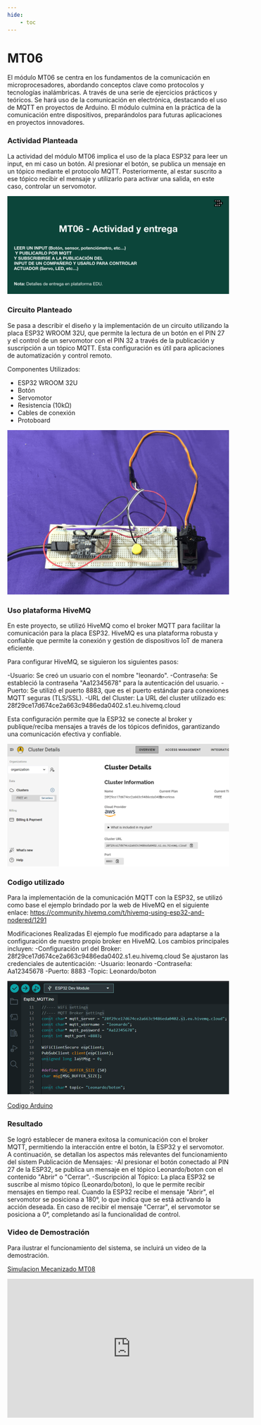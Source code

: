 ```yaml
---
hide:
    - toc
---
```


# MT06

El módulo MT06 se centra en los fundamentos de la comunicación en microprocesadores, abordando conceptos clave como protocolos y tecnologías inalámbricas. A través de una serie de ejercicios prácticos y teóricos. Se hará uso de la comunicación en electrónica, destacando el uso de MQTT en proyectos de Arduino. El módulo culmina en la práctica de la comunicación entre dispositivos, preparándolos para futuras aplicaciones en proyectos innovadores.

### Actividad Planteada 

La actividad del módulo MT06 implica el uso de la placa ESP32 para leer un input, en mi caso un botón. Al presionar el botón, se publica un mensaje en un tópico mediante el protocolo MQTT. Posteriormente, al estar suscrito a ese tópico recibir el mensaje y utilizarlo para activar una salida, en este caso, controlar un servomotor. 

![](../images/MT06/image_01.png)

### Circuito Planteado 

Se pasa a describir el diseño y la implementación de un circuito utilizando la placa ESP32 WROOM 32U, que permite la lectura de un botón en el PIN 27 y el control de un servomotor con el PIN 32 a través de la publicación y suscripción a un tópico MQTT. Esta configuración es útil para aplicaciones de automatización y control remoto.

Componentes Utilizados:
- ESP32 WROOM 32U
- Botón
- Servomotor
- Resistencia (10kΩ)
- Cables de conexión
- Protoboard

![](../images/MT06/image_02.png)


### Uso plataforma HiveMQ

En este proyecto, se utilizó HiveMQ como el broker MQTT para facilitar la comunicación para la placa ESP32. HiveMQ es una plataforma robusta y confiable que permite la conexión y gestión de dispositivos IoT de manera eficiente.

Para configurar HiveMQ, se siguieron los siguientes pasos:

-Usuario: Se creó un usuario con el nombre "leonardo".
-Contraseña: Se estableció la contraseña "Aa12345678" para la autenticación del usuario.
-Puerto: Se utilizó el puerto 8883, que es el puerto estándar para conexiones MQTT seguras (TLS/SSL).
-URL del Cluster: La URL del cluster utilizado es: 28f29ce17d674ce2a663c9486eda0402.s1.eu.hivemq.cloud

Esta configuración permite que la ESP32 se conecte al broker y publique/reciba mensajes a través de los tópicos definidos, garantizando una comunicación efectiva y confiable.

![](../images/MT06/image_03.png)

### Codigo utilizado 

Para la implementación de la comunicación MQTT con la ESP32, se utilizó como base el ejemplo brindado por la web de HiveMQ en el siguiente enlace: https://community.hivemq.com/t/hivemq-using-esp32-and-nodered/1291

Modificaciones Realizadas
El ejemplo fue modificado para adaptarse a la configuración de nuestro propio broker en HiveMQ. Los cambios principales incluyen:
-Configuración url del Broker: 28f29ce17d674ce2a663c9486eda0402.s1.eu.hivemq.cloud
Se ajustaron las credenciales de autenticación:
-Usuario: leonardo
-Contraseña: Aa12345678
-Puerto: 8883
-Topic: Leonardo/boton

![](../images/MT06/image_04.png)


[Codigo Arduino](https://drive.google.com/drive/folders/1w4mRK7PButow9gb915-O-dhv2mQNIxax?usp=sharing)


### Resultado

Se logró establecer de manera exitosa la comunicación con el broker MQTT, permitiendo la interacción entre el botón, la ESP32 y el servomotor. A continuación, se detallan los aspectos más relevantes del funcionamiento del sistem
Publicación de Mensajes:
-Al presionar el botón conectado al PIN 27 de la ESP32, se publica un mensaje en el tópico Leonardo/boton con el contenido "Abrir" o "Cerrar". 
-Suscripción al Tópico:
La placa ESP32 se suscribe al mismo tópico (Leonardo/boton), lo que le permite recibir mensajes en tiempo real.
Cuando la ESP32 recibe el mensaje "Abrir", el servomotor se posiciona a 180°, lo que indica que se está activando la acción deseada.
En caso de recibir el mensaje "Cerrar", el servomotor se posiciona a 0°, completando así la funcionalidad de control.

### Video de Demostración
Para ilustrar el funcionamiento del sistema, se incluirá un video de la demostración. 


[Simulacion Mecanizado MT08](https://https://youtu.be/2I2lBsl9nMw)
<iframe width="560" height="315" src="https://youtu.be/2I2lBsl9nMw" frameborder="0" allowfullscreen></iframe>